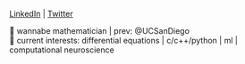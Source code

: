 [LinkedIn](https://www.linkedin.com/in/atool-nair/) | [Twitter](https://x.com/_notatool)


🌱 wannabe mathematician | prev: @UCSanDiego  
🌱 current interests: differential equations | c/c++/python | ml | computational neuroscience
